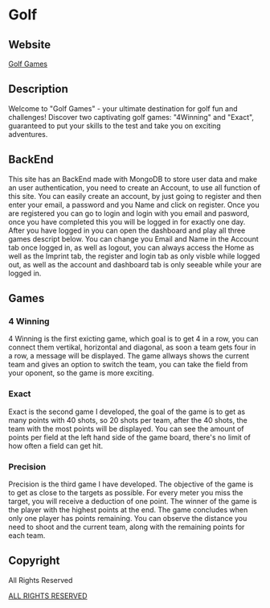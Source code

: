 # Golf

## Website

[Golf Games](https://golf.moinjulian.com)

## Description

Welcome to "Golf Games" - your ultimate destination for golf fun and
challenges! Discover two captivating golf games: "4Winning" and "Exact",
guaranteed to put your skills to the test and take you on exciting
adventures.

## BackEnd

This site has an BackEnd made with MongoDB to store user data and make an user 
authentication, you need to create an Account, to use all function of this site.
You can easily create an account, by just going to register and then enter your 
email, a password and you Name and click on register. Once you are registered you 
can go to login and login with you email and pasword, once you have completed this 
you will be logged in for exactly one day. After you have logged in you can open the 
dashboard and play all three games descript below. You can change you Email and Name 
in the Account tab once logged in, as well as logout, you can always access the Home 
as well as the Imprint tab, the register and login tab as only visble while logged out, 
as well as the account and dashboard tab is only seeable while your are logged in.

## Games

### 4 Winning

4 Winning is the first exicting game, which goal is to get 4 in a row, you
can connect them vertikal, horizontal and diagonal, as soon a team gets four
in a row, a message will be displayed. The game allways shows the current
team and gives an option to switch the team, you can take the field from
your oponent, so the game is more exciting.

### Exact

Exact is the second game I developed, the goal of the game is to get as many
points with 40 shots, so 20 shots per team, after the 40 shots, the team
with the most points will be displayed. You can see the amount of points per
field at the left hand side of the game board, there's no limit of how often
a field can get hit.

### Precision

Precision is the third game I have developed. The objective of the game is
to get as close to the targets as possible. For every meter you miss the
target, you will receive a deduction of one point. The winner of the game is
the player with the highest points at the end. The game concludes when only
one player has points remaining. You can observe the distance you need to
shoot and the current team, along with the remaining points for each team.

## Copyright

All Rights Reserved

[ALL RIGHTS RESERVED](/LICENSE.md)
